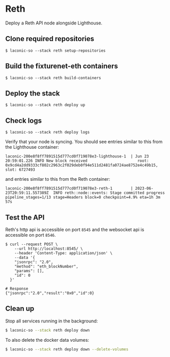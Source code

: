 # Reth
Deploy a Reth API node alongside Lighthouse.

## Clone required repositories

```
$ laconic-so --stack reth setup-repositories
```

## Build the fixturenet-eth containers

```
$ laconic-so --stack reth build-containers
```

## Deploy the stack

```
$ laconic-so --stack reth deploy up
```

## Check logs

```
$ laconic-so --stack reth deploy logs
```

Verify that your node is syncing. You should see entries similar to this from the Lighthouse container:

```
laconic-200e8f8ff7891515d777cd0f719078e3-lighthouse-1  | Jun 23 20:59:01.226 INFO New block received                      root: 0x9cd4a2dd9333cf802c2963c2f029deb0f94e511d2481fa0724ae8752e4c49b15, slot: 6727493
```
and entries similar to this from the Reth container:
```
laconic-200e8f8ff7891515d777cd0f719078e3-reth-1        | 2023-06-23T20:59:11.557389Z  INFO reth::node::events: Stage committed progress pipeline_stages=1/13 stage=Headers block=0 checkpoint=4.9% eta=1h 3m 57s
```

## Test the API

Reth's http api is accessible on port `8545` and the websocket api is accessible on port `8546`.
```
$ curl --request POST \
    --url http://localhost:8545/ \
    --header 'Content-Type: application/json' \
    --data '{
    "jsonrpc": "2.0",
    "method": "eth_blockNumber",
    "params": [],
    "id": 0
  }'

# Response
{"jsonrpc":"2.0","result":"0x0","id":0}
```

## Clean up

Stop all services running in the background:

```bash
$ laconic-so --stack reth deploy down
```
To also delete the docker data volumes:
```bash
$ laconic-so --stack reth deploy down --delete-volumes
